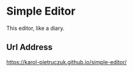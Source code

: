 # Simple Editor

This editor, like a diary. 

## Url Address

https://karol-pietruczuk.github.io/simple-editor/



## 


